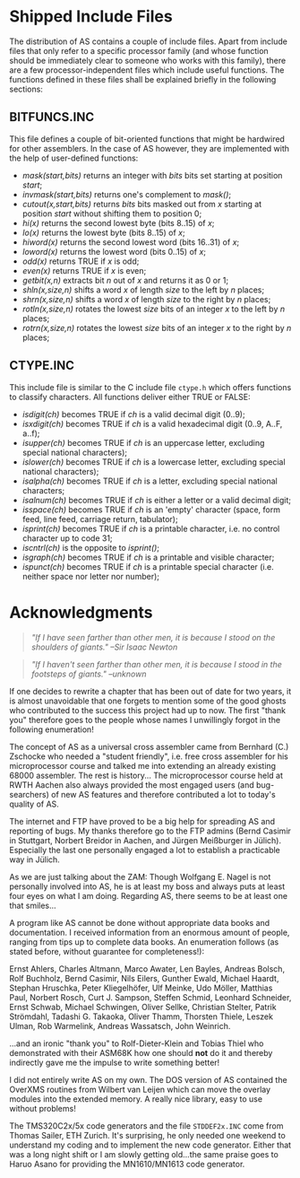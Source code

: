 # Shipped Include Files

<!-- markdownlint-disable MD001 -->
<!-- markdownlint-disable MD025 -->
<!-- markdownlint-disable MD030 -->
<!-- markdownlint-disable MD036 -->

The distribution of AS contains a couple of include files. Apart from include files that only refer to a specific processor family (and whose function should be immediately clear to someone who works with this family), there are a few processor-independent files which include useful functions. The functions defined in these files shall be explained briefly in the following sections:

## BITFUNCS.INC

This file defines a couple of bit-oriented functions that might be hardwired for other assemblers. In the case of AS however, they are implemented with the help of user-defined functions:

- _mask(start,bits)_ returns an integer with _bits_ bits set starting at position _start_;
- _invmask(start,bits)_ returns one's complement to _mask()_;
- _cutout(x,start,bits)_ returns _bits_ bits masked out from _x_ starting at position _start_ without shifting them to position 0;
- _hi(x)_ returns the second lowest byte (bits 8..15) of _x_;
- _lo(x)_ returns the lowest byte (bits 8..15) of _x_;
- _hiword(x)_ returns the second lowest word (bits 16..31) of _x_;
- _loword(x)_ returns the lowest word (bits 0..15) of _x_;
- _odd(x)_ returns TRUE if _x_ is odd;
- _even(x)_ returns TRUE if _x_ is even;
- _getbit(x,n)_ extracts bit _n_ out of _x_ and returns it as 0 or 1;
- _shln(x,size,n)_ shifts a word _x_ of length _size_ to the left by _n_ places;
- _shrn(x,size,n)_ shifts a word _x_ of length _size_ to the right by _n_ places;
- _rotln(x,size,n)_ rotates the lowest _size_ bits of an integer _x_ to the left by _n_ places;
- _rotrn(x,size,n)_ rotates the lowest _size_ bits of an integer _x_ to the right by _n_ places;

## CTYPE.INC

This include file is similar to the C include file `ctype.h` which
offers functions to classify characters. All functions deliver either
TRUE or FALSE:

- _isdigit(ch)_ becomes TRUE if _ch_ is a valid decimal digit (0..9);
- _isxdigit(ch)_ becomes TRUE if _ch_ is a valid hexadecimal digit (0..9, A..F, a..f);
- _isupper(ch)_ becomes TRUE if _ch_ is an uppercase letter, excluding special national characters);
- _islower(ch)_ becomes TRUE if _ch_ is a lowercase letter, excluding special national characters);
- _isalpha(ch)_ becomes TRUE if _ch_ is a letter, excluding special national characters;
- _isalnum(ch)_ becomes TRUE if _ch_ is either a letter or a valid decimal digit;
- _isspace(ch)_ becomes TRUE if _ch_ is an 'empty' character (space, form feed, line feed, carriage return, tabulator);
- _isprint(ch)_ becomes TRUE if _ch_ is a printable character, i.e. no control character up to code 31;
- _iscntrl(ch)_ is the opposite to _isprint()_;
- _isgraph(ch)_ becomes TRUE if _ch_ is a printable and visible character;
- _ispunct(ch)_ becomes TRUE if _ch_ is a printable special character (i.e. neither space nor letter nor number);

# Acknowledgments

> _"If I have seen farther than other men, it is because I stood on the shoulders of giants."
> –Sir Isaac Newton_

<!-- Breaking block quote -->

> _"If I haven't seen farther than other men, it is because I stood in the footsteps of giants."
> –unknown_

If one decides to rewrite a chapter that has been out of date for two years, it is almost unavoidable that one forgets to mention some of the good ghosts who contributed to the success this project had up to now. The first "thank you" therefore goes to the people whose names I unwillingly forgot in the following enumeration!

The concept of AS as a universal cross assembler came from Bernhard (C.) Zschocke who needed a "student friendly", i.e. free cross assembler for his microprocessor course and talked me into extending an already existing 68000 assembler. The rest is history... The microprocessor course held at RWTH Aachen also always provided the most engaged users (and bug-searchers) of new AS features and therefore contributed a lot to today's quality of AS.

The internet and FTP have proved to be a big help for spreading AS and reporting of bugs. My thanks therefore go to the FTP admins (Bernd Casimir in Stuttgart, Norbert Breidor in Aachen, and Jürgen Meißburger in Jülich). Especially the last one personally engaged a lot to establish a practicable way in Jülich.

As we are just talking about the ZAM: Though Wolfgang E. Nagel is not personally involved into AS, he is at least my boss and always puts at least four eyes on what I am doing. Regarding AS, there seems to be at least one that smiles...

A program like AS cannot be done without appropriate data books and documentation. I received information from an enormous amount of people, ranging from tips up to complete data books. An enumeration follows (as stated before, without guarantee for completeness!):

Ernst Ahlers, Charles Altmann, Marco Awater, Len Bayles, Andreas Bolsch, Rolf Buchholz, Bernd Casimir, Nils Eilers, Gunther Ewald, Michael Haardt, Stephan Hruschka, Peter Kliegelhöfer, Ulf Meinke, Udo Möller, Matthias Paul, Norbert Rosch, Curt J. Sampson, Steffen Schmid, Leonhard Schneider, Ernst Schwab, Michael Schwingen, Oliver Sellke, Christian Stelter, Patrik Strömdahl, Tadashi G. Takaoka, Oliver Thamm, Thorsten Thiele, Leszek Ulman, Rob Warmelink, Andreas Wassatsch, John Weinrich.

...and an ironic "thank you" to Rolf-Dieter-Klein and Tobias Thiel who demonstrated with their ASM68K how one should **not** do it and thereby indirectly gave me the impulse to write something better!

I did not entirely write AS on my own. The DOS version of AS contained the OverXMS routines from Wilbert van Leijen which can move the overlay modules into the extended memory. A really nice library, easy to use without problems!

The TMS320C2x/5x code generators and the file `STDDEF2x.INC` come from Thomas Sailer, ETH Zurich. It's surprising, he only needed one weekend to understand my coding and to implement the new code generator. Either that was a long night shift or I am slowly getting old...the same praise goes to Haruo Asano for providing the MN1610/MN1613 code generator.

<!-- markdownlint-enable MD036 -->
<!-- markdownlint-enable MD030 -->
<!-- markdownlint-enable MD025 -->
<!-- markdownlint-enable MD001 -->
